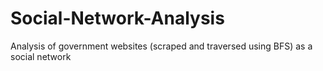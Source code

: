 # Social-Network-Analysis
Analysis of government websites (scraped and traversed using BFS) as a social network
